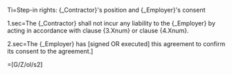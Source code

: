 Ti=Step-in rights: {_Contractor}'s position and {_Employer}'s consent

1.sec=The {_Contractor} shall not incur any liability to the {_Employer} by acting in accordance with clause {3.Xnum} or clause {4.Xnum}.

2.sec=The {_Employer} has [signed OR executed] this agreement to confirm its consent to the agreement.]

=[G/Z/ol/s2]

